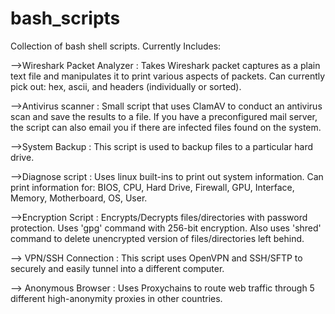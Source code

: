 # bash_scripts

Collection of bash shell scripts. Currently Includes:

-->Wireshark Packet Analyzer : Takes Wireshark packet captures as a plain text file and manipulates it to print various aspects of packets. Can currently pick out: hex, ascii, and headers (individually or sorted). 

-->Antivirus scanner : Small script that uses ClamAV to conduct an antivirus scan and save the results to a file. If you have a preconfigured mail server, the script can also email you if there are infected files found on the system. 

-->System Backup : This script is used to backup files to a particular hard drive.

-->Diagnose script : Uses linux built-ins to print out system information. Can print information for: BIOS, CPU, Hard Drive, Firewall, GPU, Interface, Memory, Motherboard, OS, User.

-->Encryption Script : Encrypts/Decrypts files/directories with password protection. Uses 'gpg' command with 256-bit encryption. Also uses 'shred' command to delete unencrypted version of files/directories left behind. 

--> VPN/SSH Connection : This script uses OpenVPN and SSH/SFTP to securely and easily tunnel into a different computer. 

--> Anonymous Browser : Uses Proxychains to route web traffic through 5 different high-anonymity proxies in other countries.  
